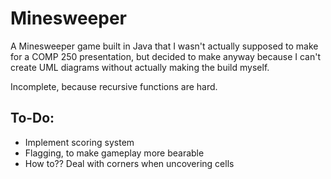 # Minesweeper
<p> A Minesweeper game built in Java that I wasn't actually supposed to make for a COMP 250 presentation, but decided to make anyway because I can't create UML diagrams without actually making the build myself. </p>

<p> Incomplete, because recursive functions are hard. </p>

## To-Do:
<ul>
  <li> Implement scoring system </li>  
  <li> Flagging, to make gameplay more bearable </li>
  <li> How to?? Deal with corners when uncovering cells </li>
</ul>
